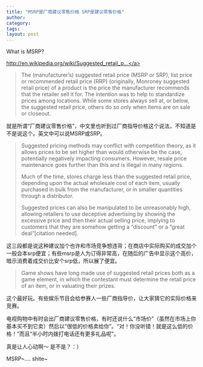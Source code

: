```yaml
---
title: "MSRP是厂商建议零售价格 SRP是建议零售价格"
author:
category: 
tags: 
layout: post
---
```

What is MSRP?

<a href="http://en.wikipedia.org/wiki/Suggested_retail_price">http://en.wikipedia.org/wiki/Suggested_retail_p...</a>

<blockquote>

The (manufacturer’s) suggested retail price (MSRP or SRP), list price or recommended retail price (RRP) (originally, Monroney suggested retail price) of a product is the price the manufacturer recommends that the retailer sell it for. The intention was to help to standardize prices among locations. While some stores always sell at, or below, the suggested retail price, others do so only when items are on sale or closeout.

</blockquote>

就是所谓“厂商建议零售价格”，中文里也听到过厂商指导价格这个说法，不知道是不是说这个。英文中可以说MSRP或SRP。

<blockquote>

Suggested pricing methods may conflict with competition theory, as it allows prices to be set higher than would otherwise be the case, potentially negatively impacting consumers. However, resale price maintenance goes further than this and is illegal in many regions.



Much of the time, stores charge less than the suggested retail price, depending upon the actual wholesale cost of each item, usually purchased in bulk from the manufacturer, or in smaller quantities through a distributor.



Suggested prices can also be manipulated to be unreasonably high, allowing retailers to use deceptive advertising by showing the excessive price and then their actual selling price, implying to customers that they are somehow getting a “discount” or a “great deal”[citation needed].

</blockquote>

这三段都是说这种建议加个也许和市场竞争想违背；在商店中实际购买的成交加个一般会本srp便宜；有些msrp是人为订得非常高，在随后的广告中显示这个高价，暗示消费着成交价比安个srp低，所以展了便宜。

<blockquote>

Game shows have long made use of suggested retail prices both as a game element, in which the contestant must determine the retail price of an item, or in valuating their prizes.

</blockquote>

这个最好玩。有些娱乐节目会给参赛人一些厂商指导价，让大家猜它的实际价格来竞赛。

电视购物中有时会出厂商建议零售价格，有时还说什么“市场价”（虽然在市场上你基本买不到它卖）然后以“很低的价格卖给你”。“对！你没听错！就是这么低的价格！”而且“半小时内拨打电话还有更多礼品呢”。

真是让人心动啊～ 是不是？：）

MSRP~…. shite~

